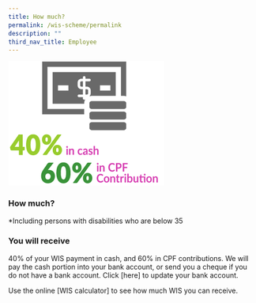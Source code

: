 ```yaml
---
title: How much?
permalink: /wis-scheme/permalink
description: ""
third_nav_title: Employee
---
```

![](/images/WIS14.png)

### How much?






*Including persons with disabilities who are below 35

### You will receive
40% of your WIS payment in cash, and 60% in CPF contributions. We will pay the cash portion into your bank account, or send you a cheque if you do not have a bank account. Click [here] to update your bank account.

Use the online [WIS calculator] to see how much WIS you can receive.